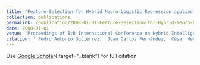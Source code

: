 ```yaml
---
title: "Feature Selection for Hybrid Neuro-Logistic Regression applied to Classification of Remote Sensed Data"
collection: publications
permalink: /publication/2008-01-01-Feature-Selection-for-Hybrid-Neuro-Logistic-Regression-applied-to-Classification-of-Remote-Sensed-Data
date: 2008-01-01
venue: 'Proceedings of 8th International Conference on Hybrid Intelligent Systems (HIS08)'
citation: ' Pedro Antonio Gutiérrez,  Juan Carlos Fernández,  César Hervás-Martínez,  F. López Granados,  M. Jurado Expósito,  J.M Peña-Barragán, &quot;Feature Selection for Hybrid Neuro-Logistic Regression applied to Classification of Remote Sensed Data.&quot; Proceedings of 8th International Conference on Hybrid Intelligent Systems (HIS08), Vol. (), 2008, pp. 625--630.'
---
```

Use [Google Scholar](https://scholar.google.com/scholar?q=Feature+Selection+for+Hybrid+Neuro+Logistic+Regression+applied+to+Classification+of+Remote+Sensed+Data){:target="_blank"} for full citation